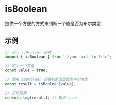 # isBoolean

提供一个方便的方式来判断一个值是否为布尔类型

## 示例

```javascript
// 引入 isBoolean 函数
import { isBoolean } from './your-path-to-file';

// 定义一个变量
const value = true;

// 使用 isBoolean 函数判断值是否为布尔类型
const result = isBoolean(value);

// 打印结果
console.log(result); // 输出 true
```
